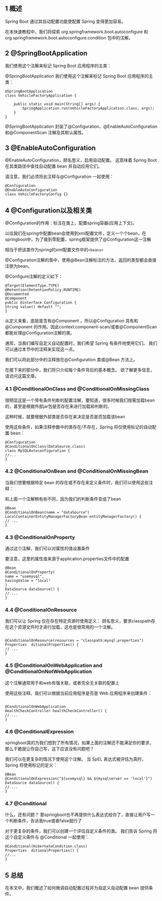 ## 1 概述
Spring Boot 通过其自动配置功能使配置 Spring 变得更加容易。

在本快速教程中，我们将探索 org.springframework.boot.autoconfigure 和 org.springframework.boot.autoconfigure.condition 包中的注解。

## 2 @SpringBootApplication
我们使用这个注解来标记 Spring Boot 应用程序的主类：

@SpringBootApplication
我们使用这个注解来标记 Spring Boot 应用程序的主类：
```
@SpringBootApplication
class VehicleFactoryApplication {

    public static void main(String[] args) {
        SpringApplication.run(VehicleFactoryApplication.class, args);
    }
}
```
@SpringBootApplication 封装了@Configuration、@EnableAutoConfiguration 和@ComponentScan 注解及其默认属性。

## 3 @EnableAutoConfiguration

@EnableAutoConfiguration，顾名思义，启用自动配置。 这意味着 Spring Boot 在其类路径中查找自动配置 bean 并自动应用它们。

请注意，我们必须将此注释与@Configuration 一起使用：

```
@Configuration
@EnableAutoConfiguration
class VehicleFactoryConfig {}
```

## 4 @Configuration以及相关类

@Configuration的作用：标注在类上，配置spring容器(应用上下文)。

以往我们在spring中配置bean会使用到xml配置文件，定义一个个bean，在springboot中，为了做到零配置，spring框架提供了@Configuration这一注解

相当于把该类作为spring的xml配置文件中的`<beans>`

@Configuration注解的类中，使用@Bean注解标注的方法，返回的类型都会直接注册为bean。

@Configure注解的定义如下：
```
@Target(ElementType.TYPE)
@Retention(RetentionPolicy.RUNTIME)
@Documented
@Component
public @interface Configuration {
String value() default "";
}
```
从定义来看，底层是含有@Component ，所以@Configuration 具有和 @Component 的作用。因此context:component-scan/或者@ComponentScan都能处理@Configuration注解的类。

通常，当我们编写自定义自动配置时，我们希望 Spring 有条件地使用它们。 我们可以通过本节中的注释来实现这一点。

我们可以将此部分中的注释放在@Configuration 类或@Bean 方法上。

在接下来的部分中，我们将只介绍每个条件背后的基本概念。 欲了解更多信息，请访问这篇文章。

### 4.1 @ConditionalOnClass and @ConditionalOnMissingClass
很明显这是一个带有条件判断的配置注解，要知道，很多时候我们按需加载bean的，甚至是根据外部jar包是否存在来进行加载和判断的。

这种时候，就要根据外部类是否存在来决定是否是否加载该bean

使用这些条件，如果注释参数中的类存在/不存在，Spring 将仅使用标记的自动配置 bean：

```
@Configuration
@ConditionalOnClass(DataSource.class)
class MySQLAutoconfiguration {
//...
}
```

### 4.2 @ConditionalOnBean and @ConditionalOnMissingBean

当我们想要根据特定 bean 的存在或不存在来定义条件时，我们可以使用这些注释：

和上面一个注解稍有些不同，因为我们的判断条件变成了bean

```
@Bean
@ConditionalOnBean(name = "dataSource")
LocalContainerEntityManagerFactoryBean entityManagerFactory() {
// ...
}
```
### 4.3 @ConditionalOnProperty
通过这个注解，我们可以对属性的值设置条件

要注意，这里的属性值来源于application.properties文件中的配置

```
@Bean
@ConditionalOnProperty(
name = "usemysql",
havingValue = "local"
)
DataSource dataSource() {
// ...
}
```
 
### 4.4 @ConditionalOnResource

我们可以让 Spring 仅在存在特定资源时使用定义：
顾名思义，要求classpath存在这个资源文件时才进行加载，这也是很常用的一个注解。

```

@ConditionalOnResource(resources = "classpath:mysql.properties")
Properties  ditionalProperties() {
// ...
}
```
 
### 4.5 @ConditionalOnWebApplication and @ConditionalOnNotWebApplication
这个注解通常用于和web有强关联，或者完全无关联的配置上

使用这些注释，我们可以根据当前应用程序是否是 Web 应用程序来创建条件：
```

@ConditionalOnWebApplication
HealthCheckController healthCheckController() {
// ...
}
```
 
### 4.6 @ConditionalExpression
springboot真的为我们想到了所有情况，如果上面的注解还不能满足你的要求，那么干脆就让你自己写，这下应该没有问题吧？

我们可以在更复杂的情况下使用这个注解。 当 SpEL 表达式被评估为真时，Spring 将使用标记的定义：

```
@Bean
@ConditionalOnExpression("${usemysql} && ${mysqlserver == 'local'}")
DataSource dataSource() {
// ...
}
```

### 4.7 @Conditional
什么，还有问题？
那springboot也不再提供什么表达式给你了，直接让用户写一个判断条件，告诉我true或者false就行了

对于更复杂的条件，我们可以创建一个评估自定义条件的类。 我们告诉 Spring 将这个自定义条件与 @Conditional 一起使用：

```
@Conditional(HibernateCondition.class)
Properties  ditionalProperties() {
//...
}
```

## 5 总结
在本文中，我们概述了如何微调自动配置过程并为自定义自动配置 bean 提供条件。